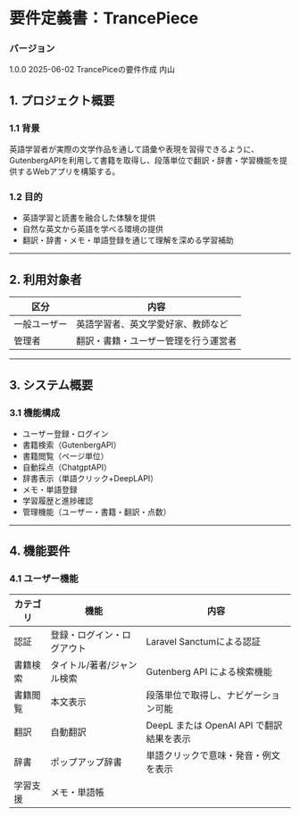 # 要件定義書：TrancePiece

### バージョン
1.0.0 2025-06-02 TrancePiceの要件作成 内山

## 1. プロジェクト概要

### 1.1 背景
英語学習者が実際の文学作品を通して語彙や表現を習得できるように、GutenbergAPIを利用して書籍を取得し、段落単位で翻訳・辞書・学習機能を提供するWebアプリを構築する。

### 1.2 目的
- 英語学習と読書を融合した体験を提供
- 自然な英文から英語を学べる環境の提供
- 翻訳・辞書・メモ・単語登録を通じて理解を深める学習補助

---

## 2. 利用対象者

| 区分         | 内容                             |
|--------------|----------------------------------|
| 一般ユーザー | 英語学習者、英文学愛好家、教師など |
| 管理者       | 翻訳・書籍・ユーザー管理を行う運営者 |

---

## 3. システム概要

### 3.1 機能構成

- ユーザー登録・ログイン
- 書籍検索（GutenbergAPI）
- 書籍閲覧（ページ単位）
- 自動採点（ChatgptAPI）
- 辞書表示（単語クリック+DeepLAPI）
- メモ・単語登録
- 学習履歴と進捗確認
- 管理機能（ユーザー・書籍・翻訳・点数）

---

## 4. 機能要件

### 4.1 ユーザー機能

| カテゴリ   | 機能                     | 内容                                           |
|------------|--------------------------|------------------------------------------------|
| 認証       | 登録・ログイン・ログアウト | Laravel Sanctumによる認証         |
| 書籍検索   | タイトル/著者/ジャンル検索 | Gutenberg API による検索機能                   |
| 書籍閲覧   | 本文表示                 | 段落単位で取得し、ナビゲーション可能           |
| 翻訳       | 自動翻訳                 | DeepL または OpenAI API で翻訳結果を表示       |
| 辞書       | ポップアップ辞書         | 単語クリックで意味・発音・例文を表示           |
| 学習支援   | メモ・単語帳
